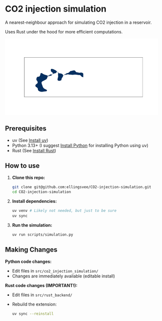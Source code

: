 # CO2 injection simulation

A nearest-neighbour approach for simulating CO2 injection in a reservoir. 

Uses Rust under the hood for more efficient computations.

![Birdseye](graphics/birdseye.gif)

## Prerequisites

- uv (See [Install uv](https://docs.astral.sh/uv/getting-started/installation/))
- Python 3.13+ (I suggest [Install Python](https://docs.astral.sh/uv/guides/install-python/) for installing Python using uv)
- Rust (See [Install Rust](https://www.rust-lang.org/tools/install))

## How to use

1. **Clone this repo:**

   ```bash
   git clone git@github.com:ellingsvee/CO2-injection-simulation.git
   cd CO2-injection-simulation
   ```

2. **Install dependencies:**

   ```bash
   uv venv # Likely not needed, but just to be sure
   uv sync
   ```

3. **Run the simulation:**

   ```bash
   uv run scripts/simulation.py
   ```

## Making Changes

**Python code changes:**

- Edit files in `src/co2_injection_simulation/`
- Changes are immediately available (editable install)

**Rust code changes (IMPORTANT!):**

- Edit files in `src/rust_backend/`
- Rebuild the extension:

  ```bash
  uv sync --reinstall
  ```

